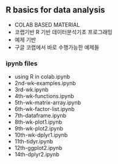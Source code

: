 ## R basics for data analysis 
- COLAB BASED MATERIAL
- 코랩기반 R 기반 데이터분석기초 프로그래밍 
- 예제 기반
- 구글 코랩에서 바로 수행가능한 예제들

### ipynb files
- using R in colab.ipynb 
- 2nd-wk-examples.ipynb
- 3rd-wk.ipynb
- 4th-wk-functions.ipynb
- 5th-wk-matrix-array.ipynb
- 6th-wk-factor-list.ipynb
- 7th-dataframe.ipynb
- 8th-wk-plot1.ipynb
- 9th-wk-plot2.ipynb
- 10th-wk-dplyr1.ipynb
- 11th-tidyr.ipynb
- 12th-ggplot2.ipynb
- 14th-dplyr2.ipynb
